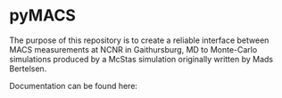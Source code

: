 # pyMACS
The purpose of this repository is to create a reliable interface between MACS measurements at NCNR in Gaithursburg, MD to Monte-Carlo simulations produced by a McStas simulation originally written by Mads Bertelsen.

Documentation can be found here: 
